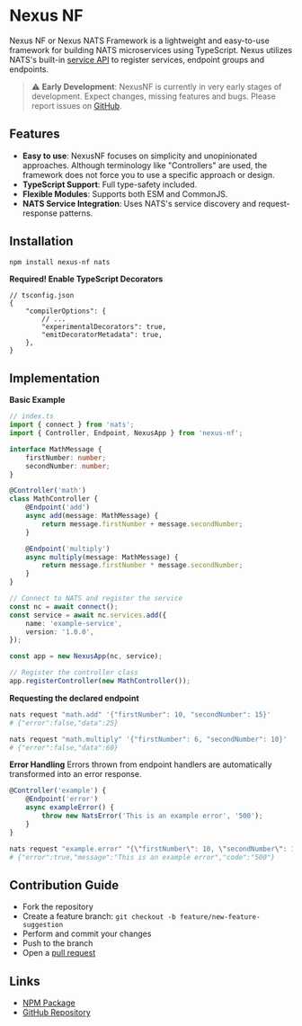 # Nexus NF

Nexus NF or Nexus NATS Framework is a lightweight and easy-to-use framework for
building NATS microservices using TypeScript. Nexus utilizes NATS's built-in
[service API](https://docs.nats.io/using-nats/developer/services) to register
services, endpoint groups and endpoints.

> ⚠️ **Early Development**: NexusNF is currently in very early stages of
> development. Expect changes, missing features and bugs. Please report issues
> on [GitHub](https://github.com/Spaxterr/nexus-nf/issues/new).

## Features

- **Easy to use**: NexusNF focuses on simplicity and unopinionated approaches.
  Although terminology like "Controllers" are used, the framework does not force
  you to use a specific approach or design.
- **TypeScript Support**: Full type-safety included.
- **Flexible Modules**: Supports both ESM and CommonJS.
- **NATS Service Integration**: Uses NATS's service discovery and
  request-response patterns.

## Installation

```bash
npm install nexus-nf nats
```

**Required! Enable TypeScript Decorators**

```jsonc
// tsconfig.json
{
    "compilerOptions": {
        // ...
        "experimentalDecorators": true,
        "emitDecoratorMetadata": true,
    },
}
```

## Implementation

**Basic Example**

```typescript
// index.ts
import { connect } from 'nats';
import { Controller, Endpoint, NexusApp } from 'nexus-nf';

interface MathMessage {
    firstNumber: number;
    secondNumber: number;
}

@Controller('math')
class MathController {
    @Endpoint('add')
    async add(message: MathMessage) {
        return message.firstNumber + message.secondNumber;
    }

    @Endpoint('multiply')
    async multiply(message: MathMessage) {
        return message.firstNumber * message.secondNumber;
    }
}

// Connect to NATS and register the service
const nc = await connect();
const service = await nc.services.add({
    name: 'example-service',
    version: '1.0.0',
});

const app = new NexusApp(nc, service);

// Register the controller class
app.registerController(new MathController());
```

**Requesting the declared endpoint**

```bash
nats request "math.add" '{"firstNumber": 10, "secondNumber": 15}'
# {"error":false,"data":25}

nats request "math.multiply" '{"firstNumber": 6, "secondNumber": 10}'
# {"error":false,"data":60}
```

**Error Handling** Errors thrown from endpoint handlers are automatically
transformed into an error response.

```typescript
@Controller('example') {
    @Endpoint('error')
    async exampleError() {
        throw new NatsError('This is an example error', '500');
    }
}
```

```bash
nats request "example.error" "{\"firstNumber\": 10, \"secondNumber\": 15}"
# {"error":true,"message":"This is an example error","code":"500"}
```

## Contribution Guide

- Fork the repository
- Create a feature branch: `git checkout -b feature/new-feature-suggestion`
- Perform and commit your changes
- Push to the branch
- Open a [pull request](https://github.com/Spaxterr/nexus-nf/pulls)

## Links

- [NPM Package](https://www.npmjs.com/package/nexus-nf)
- [GitHub Repository](https://github.com/Spaxterr/nexus-nf)
